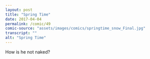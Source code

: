 ```yaml
---
layout: post
title: "Spring Time"
date: 2017-04-04
permalink: /comic/49
comic-source: "assets/images/comics/springtime_snow_Final.jpg"
transcript: ""
alt: "Spring Time"
---
```


How is he not naked?
